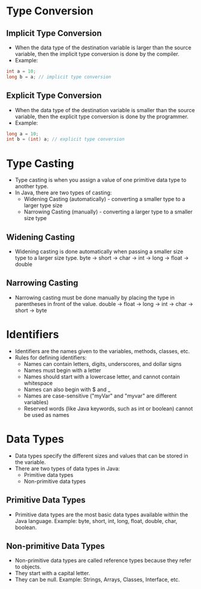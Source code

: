 # Type Conversion

## Implicit Type Conversion
- When the data type of the destination variable is larger than the source variable, then the implicit type conversion is done by the compiler.
- Example:
```java
int a = 10;
long b = a; // implicit type conversion
```

## Explicit Type Conversion
- When the data type of the destination variable is smaller than the source variable, then the explicit type conversion is done by the programmer.
- Example:
```java
long a = 10;
int b = (int) a; // explicit type conversion
```

# Type Casting
- Type casting is when you assign a value of one primitive data type to another type.
- In Java, there are two types of casting:
    - Widening Casting (automatically) - converting a smaller type to a larger type size
    - Narrowing Casting (manually) - converting a larger type to a smaller size type

## Widening Casting
- Widening casting is done automatically when passing a smaller size type to a larger size type.
byte -> short -> char -> int -> long -> float -> double

## Narrowing Casting
- Narrowing casting must be done manually by placing the type in parentheses in front of the value.
double -> float -> long -> int -> char -> short -> byte

# Identifiers
- Identifiers are the names given to the variables, methods, classes, etc.
- Rules for defining identifiers:
    - Names can contain letters, digits, underscores, and dollar signs
    - Names must begin with a letter
    - Names should start with a lowercase letter, and cannot contain whitespace
    - Names can also begin with $ and _
    - Names are case-sensitive ("myVar" and "myvar" are different variables)
    - Reserved words (like Java keywords, such as int or boolean) cannot be used as names

# Data Types
- Data types specify the different sizes and values that can be stored in the variable.
- There are two types of data types in Java:
    - Primitive data types
    - Non-primitive data types

## Primitive Data Types
- Primitive data types are the most basic data types available within the Java language.
Example: byte, short, int, long, float, double, char, boolean.

## Non-primitive Data Types
- Non-primitive data types are called reference types because they refer to objects.
- They start with a capital letter.
- They can be null.
Example: Strings, Arrays, Classes, Interface, etc.
